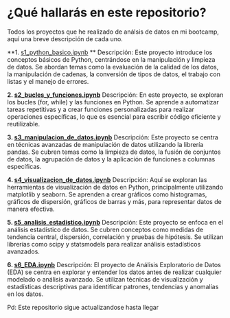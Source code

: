 # **¿Qué hallarás en este repositorio?**
Todos los proyectos que he realizado de análsis de datos en mi bootcamp, aquí una breve descripción de cada uno.

**1. [s1_python_basico.ipynb](s1_python_basico.ipynb) **
Descripción: Este proyecto introduce los conceptos básicos de Python, centrándose en la manipulación y limpieza de datos. Se abordan temas como la evaluación de la calidad de los datos, la manipulación de cadenas, la conversión de tipos de datos, el trabajo con listas y el manejo de errores.

**2. [s2_bucles_y_funciones.ipynb](s2_bucles_y_funciones.ipynb)**
Descripción: En este proyecto, se exploran los bucles (for, while) y las funciones en Python. Se aprende a automatizar tareas repetitivas y a crear funciones personalizadas para realizar operaciones específicas, lo que es esencial para escribir código eficiente y reutilizable.

**3. [s3_manipulacion_de_datos.ipynb](s3_manipulacion_de_datos.ipynb)**
Descripción: Este proyecto se centra en técnicas avanzadas de manipulación de datos utilizando la librería pandas. Se cubren temas como la limpieza de datos, la fusión de conjuntos de datos, la agrupación de datos y la aplicación de funciones a columnas específicas.

**4. [s4_visualizacion_de_datos.ipynb](s4_visualizacion_de_datos.ipynb)**
Descripción: Aquí se exploran las herramientas de visualización de datos en Python, principalmente utilizando matplotlib y seaborn. Se aprenden a crear gráficos como histogramas, gráficos de dispersión, gráficos de barras y más, para representar datos de manera efectiva.

**5. [s5_analisis_estadistico.ipynb](s5_analisis_estadistico.ipynb)**
Descripción: Este proyecto se enfoca en el análisis estadístico de datos. Se cubren conceptos como medidas de tendencia central, dispersión, correlación y pruebas de hipótesis. Se utilizan librerías como scipy y statsmodels para realizar análisis estadísticos avanzados.

**6. [s6_EDA.ipynb](s6_EDA.ipynb)**
Descripción: El proyecto de Análisis Exploratorio de Datos (EDA) se centra en explorar y entender los datos antes de realizar cualquier modelado o análisis avanzado. Se utilizan técnicas de visualización y estadísticas descriptivas para identificar patrones, tendencias y anomalías en los datos.






Pd: Este repositorio sigue actualizandose hasta llegar 
